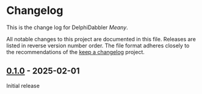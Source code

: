 # Changelog

This is the change log for DelphiDabbler _Meany_.

All notable changes to this project are documented in this file. Releases are listed in reverse version number order. The file format adheres closely to the recommendations of the [keep a changelog](https://keepachangelog.com/) project.

## [0.1.0] - 2025-02-01

Initial release

[0.1.0]: https://github.com/ddabapps/meany/tree/v0.1.0
